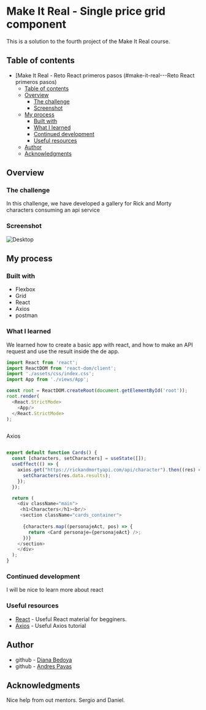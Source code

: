 # Make It Real - Single price grid component

This is a solution to the fourth project of the Make It Real course.

## Table of contents

- [Make It Real - Reto React primeros pasos (#make-it-real---Reto React primeros pasos)
  - [Table of contents](#table-of-contents)
  - [Overview](#overview)
    - [The challenge](#the-challenge)
    - [Screenshot](#screenshot)
  - [My process](#my-process)
    - [Built with](#built-with)
    - [What I learned](#what-i-learned)
    - [Continued development](#continued-development)
    - [Useful resources](#useful-resources)
  - [Author](#author)
  - [Acknowledgments](#acknowledgments)

## Overview

### The challenge

In this challenge, we have developed a gallery for Rick and Morty characters
consuming an api service

### Screenshot

![Desktop](/public/captura/RetoReact.PNG)

## My process

### Built with

- Flexbox
- Grid
- React
- Axios
- postman

### What I learned

We learned how to create a basic app with react,
and how to make an API request and use the result inside the de app.

```js 
import React from 'react';
import ReactDOM from 'react-dom/client';
import './assets/css/index.css';
import App from './views/App';

const root = ReactDOM.createRoot(document.getElementById('root'));
root.render(
  <React.StrictMode>
    <App/>
  </React.StrictMode>
);



```

Axios

```js

export default function Cards() {
  const [characters, setCharacters] = useState([]);
  useEffect(() => {
    axios.get("https://rickandmortyapi.com/api/character").then((res) => {
      setCharacters(res.data.results);
    });
  });

  return (
    <div className="main">
     <h1>Characters</h1><br/>
     <section className="cards_container">
      
      {characters.map((personajeAct, pos) => {
        return <Card personaje={personajeAct} />;
      })}
    </section>
    </div>
  );
}
```
### Continued development

I will be nice to learn more about react

### Useful resources

- [React](https://developer.mozilla.org/es/docs/Learn/Tools_and_testing/Client-side_JavaScript_frameworks/React_getting_started) - Useful React material for begginers.
- [Axios](https://www.freecodecamp.org/espanol/news/como-usar-axios-con-react/) - Useful Axios tutorial 

## Author

- github - [Diana Bedoya](https://github.com/dianabedoya570)
- github - [Andres Pavas](https://github.com/pavas0921)

## Acknowledgments

Nice help from out mentors. Sergio and Daniel.

